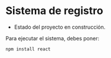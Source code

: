 <h1>Sistema de registro</h1>

- Estado del proyecto en construcción.

Para ejecutar el sistema, debes poner:

```npm install react ```
